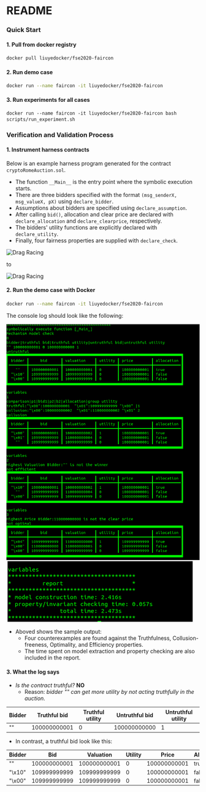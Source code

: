 
# README

### Quick Start

#### 1. Pull from docker registry

```bash
docker pull liuyedocker/fse2020-faircon
```

#### 2. Run demo case

```bash
docker run --name faircon -it liuyedocker/fse2020-faircon
```

#### 3. Run experiments for all cases

```
docker run --name faircon -it liuyedocker/fse2020-faircon bash scripts/run_experiment.sh
```
<!-- 
###  Customization

#### 1. Build Docker image

in the same directory, execute the following command.
```
    docker build  . -t  fse2020-faircon 
```

#### 2. Run the demo case

```bash
docker run --name faircon -it fse2020-faircon
```

#### 3. Run experiments for all cases

```
docker run --name faircon -it fse2020-faircon bash scripts/run_experiment.sh
``` -->

###  Verification and Validation Process

#### 1. Instrument harness contracts

Below is an example harness program generated for the contract `cryptoRomeAuction.sol`. 

* The function `__Main__` is the entry point where the symbolic execution starts. 
* There are three bidders specified with the format  `(msg_senderX, msg_valueX, pX)` using `declare_bidder`.  
* Assumptions about bidders are specified using `declare_assumption`. 
* After calling `bid()`, allocation and clear price are declared with `declare_allocation` and `declare_clearprice`, respectively.
* The bidders' utility functions are explicitly declared with `declare_utility`. 
* Finally, four fairness properties are supplied with `declare_check`.

![Drag Racing](assets/CryptoAuction.PNG)

to

![Drag Racing](assets/CryptoRomeInstrumented.png)

#### 2. Run the demo case with Docker

```bash
docker run --name faircon -it liuyedocker/fse2020-faircon
```

The console log should look like the following:

![Drag Racing](assets/CryptoRomeLog.png)
![Drag Racing](assets/CryptoRomeLogReport.png)

* Aboved shows the sample output: 
    - Four counterexamples are found against the Truthfulness, Collusion-freeness, Optimality, and Efficiency properties.  
    - The time spent on model extraction and property checking are also included in the report.

#### 3. What the log says

* *Is the contract truthful?* **NO**
    * Reason: *bidder "" can get more utility by not acting truthfully in the auction.*

|Bidder|Truthful bid|Truthful utility|Untruthful bid|Untruthful utility|
|----------------------|-----------------|-------------|----------|---------|
|""| 100000000001| 0| 100000000000| 1|

* In contrast, a truthful bid look like this:

| Bidder   |    Bid      | Valuation    | Utility  | Price        | Allocation |
|----|----|----|----|--|---|
|""  | 100000000001 | 100000000001 | 0       | 100000000001 | true       |
|"\x10" | 109999999999 | 109999999999 |  0       | 100000000001 | false      |
| "\x00" | 109999999999 | 109999999999 | 0       | 100000000001 | false   |
